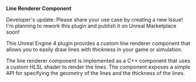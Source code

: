 **Line Renderer Component**

Developer's update: Please share your use case by creating a new Issue! I'm planning to rework this plugin and publish it on Unreal Marketplace soon!

This Unreal Engine 4 plugin provides a custom line renderer component that allows you to easily draw lines with thickness in your game or simulation.

The line renderer component is implemented as a C++ component that uses a custom HLSL shader to render the lines. The component exposes a simple API for specifying the geometry of the lines and the thickness of the lines.
